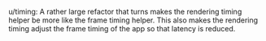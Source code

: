 u/timing: A rather large refactor that turns makes the rendering timing helper
be more like the frame timing helper. This also makes the rendering timing
adjust the frame timing of the app so that latency is reduced.
